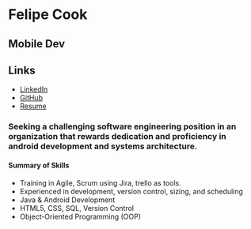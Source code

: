 # Felipe Cook
## Mobile Dev

## Links

* [LinkedIn](https://www.linkedin.com/in/felipecook)
* [GitHub](https://github.com/felipecook)
* [Resume](https://drive.google.com/file/d/1aXThseCsoIsw9Ty68g6QDucG2TM2s36B/view?usp=sharing)

### Seeking a challenging software engineering position in an organization that rewards dedication and proficiency in android development and systems architecture.

#### Summary of Skills

* Training in Agile, Scrum using Jira, trello as tools.
* Experienced in development, version control, sizing, and scheduling
* Java & Android Development
* HTML5, CSS, SQL, Version Control
* Object-Oriented Programming (OOP)



